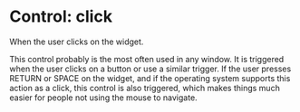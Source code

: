# Control: click

When the user clicks on the widget.

This control probably is the most often used in any window.  It is
triggered when the user clicks on a button or use a similar
trigger.  If the user presses RETURN or SPACE on the widget, and
if the operating system supports this action as a click, this
control is also triggered, which makes things much easier for people
not using the mouse to navigate.

